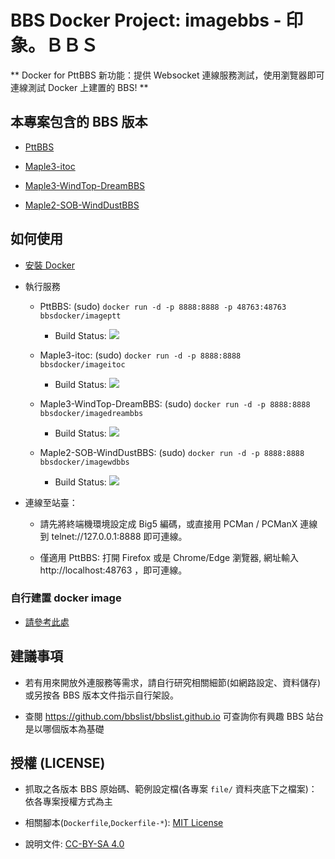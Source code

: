 # BBS Docker Project: imagebbs - 印象。ＢＢＳ

** Docker for PttBBS 新功能：提供 Websocket 連線服務測試，使用瀏覽器即可連線測試 Docker 上建置的 BBS! **

## 本專案包含的 BBS 版本

- [PttBBS](https://github.com/bbsdocker/imageptt)

- [Maple3-itoc](https://github.com/bbsdocker/imageitoc)

- [Maple3-WindTop-DreamBBS](https://github.com/bbsdocker/imagedreambbs)

- [Maple2-SOB-WindDustBBS](https://github.com/bbsdocker/imagewdbbs)

## 如何使用

* [安裝 Docker](https://docs.docker.com/get-docker)

* 執行服務

  - PttBBS: (sudo) `docker run -d -p 8888:8888 -p 48763:48763 bbsdocker/imageptt`
    + Build Status: [![](https://dockerbuildbadges.quelltext.eu/status.svg?organization=bbsdocker&repository=imageptt)](https://hub.docker.com/r/bbsdocker/imageptt/builds/)

  - Maple3-itoc: (sudo) `docker run -d -p 8888:8888 bbsdocker/imageitoc`
    + Build Status: [![](https://dockerbuildbadges.quelltext.eu/status.svg?organization=bbsdocker&repository=imageitoc)](https://hub.docker.com/r/bbsdocker/imageitoc/builds/)

  - Maple3-WindTop-DreamBBS: (sudo) `docker run -d -p 8888:8888 bbsdocker/imagedreambbs`
    + Build Status: [![](https://dockerbuildbadges.quelltext.eu/status.svg?organization=bbsdocker&repository=imagedreambbs)](https://hub.docker.com/r/bbsdocker/imagedreambbs/builds/)

  - Maple2-SOB-WindDustBBS: (sudo) `docker run -d -p 8888:8888 bbsdocker/imagewdbbs`
    + Build Status: [![](https://dockerbuildbadges.quelltext.eu/status.svg?organization=bbsdocker&repository=imagewdbbs)](https://hub.docker.com/r/bbsdocker/imagewdbbs/builds/)

* 連線至站臺：

  - 請先將終端機環境設定成 Big5 編碼，或直接用 PCMan / PCManX 連線到 telnet://127.0.0.1:8888 即可連線。

  - 僅適用 PttBBS: 打開 Firefox 或是 Chrome/Edge 瀏覽器, 網址輸入 http://localhost:48763 ，即可連線。

### 自行建置 docker image

* [請參考此處](BUILD.md)

## 建議事項

* 若有用來開放外連服務等需求，請自行研究相關細節(如網路設定、資料儲存)或另按各 BBS 版本文件指示自行架設。

* 查閱 https://github.com/bbslist/bbslist.github.io 可查詢你有興趣 BBS 站台是以哪個版本為基礎

## 授權 (LICENSE)

* 抓取之各版本 BBS 原始碼、範例設定檔(各專案 `file/` 資料夾底下之檔案)：依各專案授權方式為主

* 相關腳本(`Dockerfile`,`Dockerfile-*`): [MIT License](LICENSE)

* 說明文件: [CC-BY-SA 4.0](https://creativecommons.org/licenses/by-sa/4.0/deed.zh_TW)
